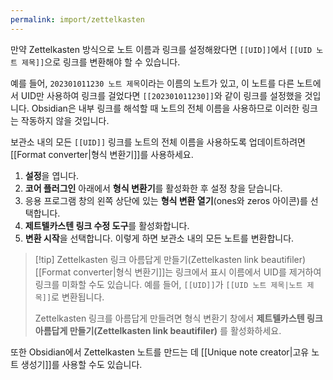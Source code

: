 ```yaml
---
permalink: import/zettelkasten
---
```

만약 Zettelkasten 방식으로 노트 이름과 링크를 설정해왔다면 `[[UID]]`에서 `[[UID 노트 제목]]`으로 링크를 변환해야 할 수 있습니다.

예를 들어, `202301011230 노트 제목`이라는 이름의 노트가 있고, 이 노트를 다른 노트에서 UID만 사용하여 링크를 걸었다면 `[[202301011230]]`와 같이 링크를 설정했을 것입니다. Obsidian은 내부 링크를 해석할 때 노트의 전체 이름을 사용하므로 이러한 링크는 작동하지 않을 것입니다.

보관소 내의 모든 `[[UID]]` 링크를 노트의 전체 이름을 사용하도록 업데이트하려면 [[Format converter|형식 변환기]]를 사용하세요.

1. **설정**을 엽니다.
2. **코어 플러그인** 아래에서 **형식 변환기**를 활성화한 후 설정 창을 닫습니다.
3. 응용 프로그램 창의 왼쪽 상단에 있는 **형식 변환 열기**(ones와 zeros 아이콘)를 선택합니다.
4. **제트텔카스텐 링크 수정 도구**를 활성화합니다.
5. **변환 시작**을 선택합니다. 이렇게 하면 보관소 내의 모든 노트를 변환합니다.

> [!tip] Zettelkasten 링크 아름답게 만들기(Zettelkasten link beautifiler)
> [[Format converter|형식 변환기]]는 링크에서 표시 이름에서 UID를 제거하여 링크를 미화할 수도 있습니다. 예를 들어, `[[UID]]`가 `[[UID 노트 제목|노트 제목]]`로 변환됩니다.
> 
> Zettelkasten 링크를 아름답게 만들려면 형식 변환기 창에서 **제트텔카스텐 링크 아름답게 만들기(Zettelkasten link beautifiler)** 를 활성화하세요.

또한 Obsidian에서 Zettelkasten 노트를 만드는 데 [[Unique note creator|고유 노트 생성기]]를 사용할 수도 있습니다.
